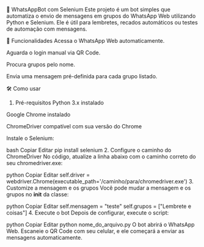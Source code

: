 🤖 WhatsAppBot com Selenium
Este projeto é um bot simples que automatiza o envio de mensagens em grupos do WhatsApp Web utilizando Python e Selenium. Ele é útil para lembretes, recados automáticos ou testes de automação com mensagens.

🚀 Funcionalidades
Acessa o WhatsApp Web automaticamente.

Aguarda o login manual via QR Code.

Procura grupos pelo nome.

Envia uma mensagem pré-definida para cada grupo listado.

🛠️ Como usar
1. Pré-requisitos
Python 3.x instalado

Google Chrome instalado

ChromeDriver compatível com sua versão do Chrome

Instale o Selenium:

bash
Copiar
Editar
pip install selenium
2. Configure o caminho do ChromeDriver
No código, atualize a linha abaixo com o caminho correto do seu chromedriver.exe:

python
Copiar
Editar
self.driver = webdriver.Chrome(executable_path='/caminho/para/chromedriver.exe')
3. Customize a mensagem e os grupos
Você pode mudar a mensagem e os grupos no __init__ da classe:

python
Copiar
Editar
self.mensagem = "teste"
self.grupos = ["Lembrete e coisas"]
4. Execute o bot
Depois de configurar, execute o script:

python
Copiar
Editar
python nome_do_arquivo.py
O bot abrirá o WhatsApp Web. Escaneie o QR Code com seu celular, e ele começará a enviar as mensagens automaticamente.

